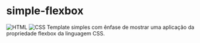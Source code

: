 # simple-flexbox
<div style="display: inline-block">
  <img src="https://img.shields.io/badge/HTML-239120?style=for-the-badge&logo=html5&logoColor=white" alt="HTML">
  <img src="https://img.shields.io/badge/CSS-239120?&style=for-the-badge&logo=css3&logoColor=white" alt="CSS">
</div>
Template simples com ênfase de mostrar uma aplicação da propriedade flexbox da linguagem CSS.

